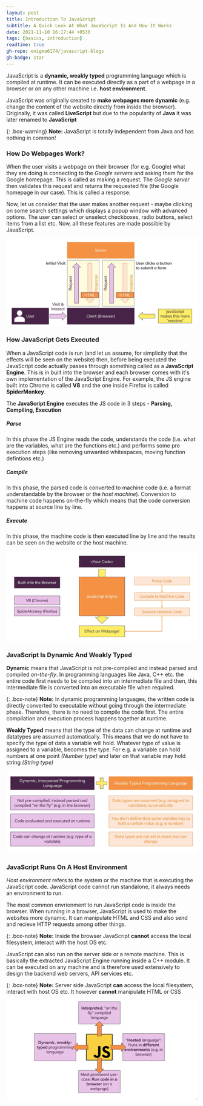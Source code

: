 ```yaml
---
layout: post
title: Introduction To JavaScript
subtitle: A Quick Look At What JavaScript Is And How It Works
date: 2021-11-10 16:17:44 +0530
tags: [basics, introduction]
readtime: true
gh-repo: enigma6174/javascript-blogs
gh-badge: star
---
```


JavaScript is a **dynamic, weakly typed** programming language which is compiled at runtime. It can be executed directly as a part of a webpage in a browser or on any other machine i.e. **host environment**.

JavaScript was originally created to **make webpages more dynamic** (e.g. change the content of the website directly from inside the browser). Originally, it was called **LiveScript** but due to the popularity of **Java** it was later renamed to **JavaScript**

{: .box-warning}
**Note:** JavaScript is totally independent from Java and has nothing in common!

### How Do Webpages Work?

When the user visits a webpage on their browser (for e.g. Google) what they are doing is connecting to the _Google servers_ and asking them for the Google homepage. This is called as making a request. The _Google server_ then validates this request and returns the requested file (the Google homepage in our case). This is called a response.

Now, let us consider that the user makes another request - maybe clicking on some search settings which displays a popup window with advanced options. The user can select or unselect checkboxes, radio buttons, select items from a list etc. Now, all these features are made possible by JavaScript.

![javascript-intro](/assets/img/js-intro.jpg)

### How JavaScript Gets Executed

When a JavaScript code is run (and let us assume, for simplicity that the effects will be seen on the website) then, before being executed the JavaScript code actually passes through something called as a **JavaScript Engine**. This is in built into the browser and each browser comes with it's own implementation of the JavaScript Engine. For example, the JS engine built into Chrome is called **V8** and the one inside Firefox is called **SpiderMonkey**.

The **JavaScript Engine** executes the JS code in 3 steps - **Parsing, Compiling, Execution**

##### Parse

In this phase the JS Engine reads the code, understands the code (i.e. what are the variables, what are the functions etc.) and performs some pre execution steps (like removing unwanted whitespaces, moving function defintions etc.)

##### Compile

In this phase, the parsed code is converted to machine code (i.e. a format understandable by the browser or the _host machine_). Conversion to machine code happens on-the-fly which means that the code conversion happens at source line by line.

##### Execute

In this phase, the machine code is then executed line by line and the results can be seen on the website or the host machine.

![javascript-execute](/assets/img/js-execute.png)

### JavaScript Is Dynamic And Weakly Typed

**Dynamic** means that JavaScript is not pre-compiled and instead parsed and compiled _on-the-fly_. In programming languages like Java, C++ etc. the entire code first needs to be compiled into an intermediate file and then, this intermediate file is converted into an executable file when required.

{: .box-note}
**Note:** In dynamic programming languages, the written code is directly converted to executable without going through the intermediate phase. Therefore, there is no need to compile the code first. The entire compilation and execution process happens together at runtime.

**Weakly Typed** means that the type of the data can change at runtime and datatypes are assumed automatically. This means that we do not have to specify the type of data a variable will hold. Whatever type of value is assigned to a variable, becomes the type. For e.g. a variable can hold numbers at one point _(Number type)_ and later on that variable may hold string _(String type)_

![javascript-dynamic-weak](/assets/img/js-dynamic-weak.png)

### JavaScript Runs On A Host Environment

_Host environment_ refers to the system or the machine that is executing the JavaScript code. JavaScript code cannot run standalone, it always needs an environment to run.

The most common envrionment to run JavaScript code is inside the browser. When running in a browser, JavaScript is used to make the websites more dynamic. It can manipulate HTML and CSS and also send and recieve HTTP requests among other things.

{: .box-note}
**Note:** Inside the browser JavaScript **cannot** access the local filesystem, interact with the host OS etc.

JavaScript can also run on the server side or a remote machine. This is basically the extracted JavaScript Engine running inside a C++ module. It can be executed on any machine and is therefore used extensively to design the backend web servers, API services etc.

{: .box-note}
**Note:** Server side JavaScript **can** access the local filesystem, interact with host OS etc. It however **cannot** manipulate HTML or CSS

![javascript-summary](/assets/img/js-summary.png)
